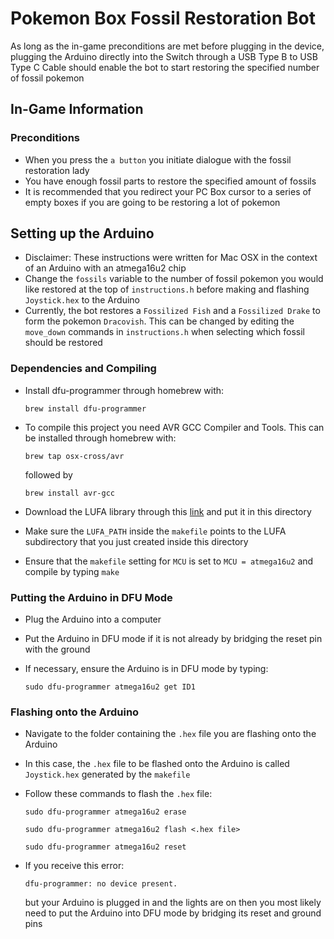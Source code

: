 # Pokemon Box Fossil Restoration Bot

As long as the in-game preconditions are met before plugging in the device, plugging the Arduino directly into the Switch through a USB Type B to USB Type C Cable should enable the bot to start restoring the specified number of fossil pokemon

## In-Game Information

### Preconditions

- When you press the `a button` you initiate dialogue with the fossil restoration lady
- You have enough fossil parts to restore the specified amount of fossils
- It is recommended that you redirect your PC Box cursor to a series of empty boxes if you are going to be restoring a lot of pokemon

## Setting up the Arduino

- Disclaimer: These instructions were written for Mac OSX in the context of an Arduino with an atmega16u2 chip
- Change the `fossils` variable to the number of fossil pokemon you would like restored at the top of `instructions.h` before making and flashing `Joystick.hex` to the Arduino
- Currently, the bot restores a `Fossilized Fish` and a `Fossilized Drake` to form the pokemon `Dracovish`. This can be changed by editing the `move_down` commands in `instructions.h` when selecting which fossil should be restored

### Dependencies and Compiling

- Install dfu-programmer through homebrew with:

    `brew install dfu-programmer`
- To compile this project you need AVR GCC Compiler and Tools. This can be installed through homebrew with:

    `brew tap osx-cross/avr`

    followed by

    `brew install avr-gcc`
- Download the LUFA library through this [link](http://www.fourwalledcubicle.com/LUFA.php) and put it in this directory
- Make sure the `LUFA_PATH` inside the `makefile` points to the LUFA subdirectory that you just created inside this directory
- Ensure that the `makefile` setting for `MCU` is set to `MCU = atmega16u2` and compile by typing `make`

### Putting the Arduino in DFU Mode

- Plug the Arduino into a computer
- Put the Arduino in DFU mode if it is not already by bridging the reset pin with the ground
- If necessary, ensure the Arduino is in DFU mode by typing:

    `sudo dfu-programmer atmega16u2 get ID1`

### Flashing onto the Arduino

- Navigate to the folder containing the `.hex` file you are flashing onto the Arduino
- In this case, the `.hex` file to be flashed onto the Arduino is called `Joystick.hex` generated by the `makefile`
- Follow these commands to flash the `.hex` file:

    `sudo dfu-programmer atmega16u2 erase`

    `sudo dfu-programmer atmega16u2 flash <.hex file>`

    `sudo dfu-programmer atmega16u2 reset`

- If you receive this error:

    `dfu-programmer: no device present.`

    but your Arduino is plugged in and the lights are on then you most likely need to put the Arduino into DFU mode by bridging its reset and ground pins